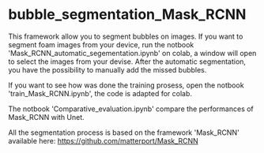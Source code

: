 # bubble_segmentation_Mask_RCNN

This framework allow you to segment bubbles on images. If you want to segment foam images from your device, run the notbook 'Mask_RCNN_automatic_segementation.ipynb' on colab, a window will open to select the images from your devise. After the automatic segmentation, you have the possibility to manually add the missed bubbles.

If you want to see how was done the training prosess, open the notbook 'train_Mask_RCNN.ipynb', the code is adapted for colab.

The notbook 'Comparative_evaluation.ipynb' compare the performances of Mask_RCNN with Unet.

All the segmentation process is based on the framework 'Mask_RCNN' available here:
https://github.com/matterport/Mask_RCNN

